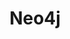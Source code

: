 ---
title: Neo4j
isOfficial: true
categories:
  - nosql-database
docs:
  - id: java
    url: https://www.testcontainers.org/modules/databases/neo4j/
    example: |
      ```java
      var neo4j = new Neo4jContainer<>(DockerImageName.parse("neo4j:4.4"));
      neo4j.start();
      ```
  - id: go
    url: https://golang.testcontainers.org/modules/neo4j/
    example: |
      ```go
      container, err := neo4j.RunContainer(ctx,
        testcontainers.WithImage("neo4j:4.4"),
        neo4j.WithAdminPassword("letmein!"),
        neo4j.WithLabsPlugin(neo4j.Apoc),
      )
      ```
  - id: dotnet
    url: https://www.nuget.org/packages/Testcontainers.Neo4j
    example: |
      ```csharp
      var neo4jContainer = new Neo4jBuilder()
        .WithImage("neo4j:5.4")
        .Build();
      await neo4jContainer.StartAsync();
      ```
  - id: nodejs
    url: https://node.testcontainers.org/modules/neo4j/
    example: |
      ```javascript
      const container = await new Neo4jContainer().start();
      ```
description: |
  Neo4j is a highly scalable open source graph database management system.
---